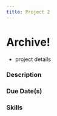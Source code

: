 ```yaml
---
title: Project 2
---
```


# Archive!

- project details

### Description

### Due Date(s)

### Skills
